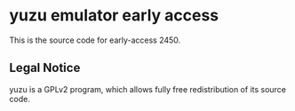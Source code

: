 yuzu emulator early access
=============

This is the source code for early-access 2450.

## Legal Notice

yuzu is a GPLv2 program, which allows fully free redistribution of its source code.